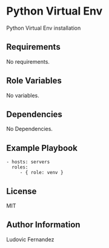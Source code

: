 # Python Virtual Env

Python Virtual Env installation

## Requirements

No requirements.

## Role Variables

No variables.

## Dependencies

No Dependencies.

## Example Playbook

```
- hosts: servers
  roles:
     - { role: venv }
```

## License

MIT

## Author Information

Ludovic Fernandez
